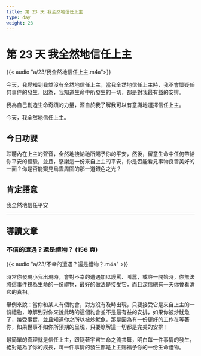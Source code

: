 ```yaml
---
title: 第 23 天 我全然地信任上主
type: day
weight: 23
---
```


# 第 23 天 我全然地信任上主

{{< audio "a/23/我全然地信任上主.m4a">}}

今天，我覺知到我並沒有全然地信任上主，當我全然地信任上主時，我不會懷疑任何事件的發生，因為，我知道生命中所發生的一切，都是對我最有益的安排。

我為自己創造生命奇蹟的力量，源自於我了解我可以有意識地選擇信任上主。

今天，我全然地信任上主。


## 今日功課

聆聽內在上主的聲音，全然地接納祂所賜予你的平安，然後，留意生命中任何帶給你平安的經驗，並且，感謝這一份來自上主的平安，你是否能看見事物良善美好的一面？你是否能窺見烏雲周圍的那一道銀色之光？

## 肯定語意

我全然地信任平安

---

## 導讀文章

### 不信的遭遇？還是禮物？ (156 頁)

{{< audio "a/23/不幸的遭遇？還是禮物？.m4a" >}}

時常你發現小我出現時，會對不幸的遭遇加以謾罵、叫囂，或許一開始時，你無法將這事件視為生命的一份禮物，最好的做法是接受它，而且深信總有一天你會看清它的真相。

舉例來說：當你和某人有個約會，對方沒有及時出現，只要接受它是來自上主的一份禮物，瞭解到對你來說此時的這個約會並不是最有益的安排，如果你被炒魷魚了，接受事實，並且知道你之所以被炒魷魚，那是因為有一份更好的工作在等著你，如果世事不如你所預期的呈現，只要瞭解這一切都是完美的安排！

最簡單的真理就是信任上主，跟隨著宇宙生命之流共舞，明白每一件事情的發生，絕對是為了你的成長，每一件事情的發生都是上主賜福予你的一份生命禮物。
